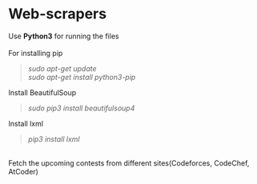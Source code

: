 # Web-scrapers
Use **Python3** for running the files<br/></br>
For installing pip<br/>
  >*sudo apt-get update*<br/>
  >*sudo apt-get install python3-pip*<br/>
  
Install BeautifulSoup<br/>
  >*sudo pip3 install beautifulsoup4*<br/>

Install lxml<br/>
  >*pip3 install lxml*<br/>

<br/>
Fetch the upcoming contests from different sites(Codeforces, CodeChef, AtCoder)
